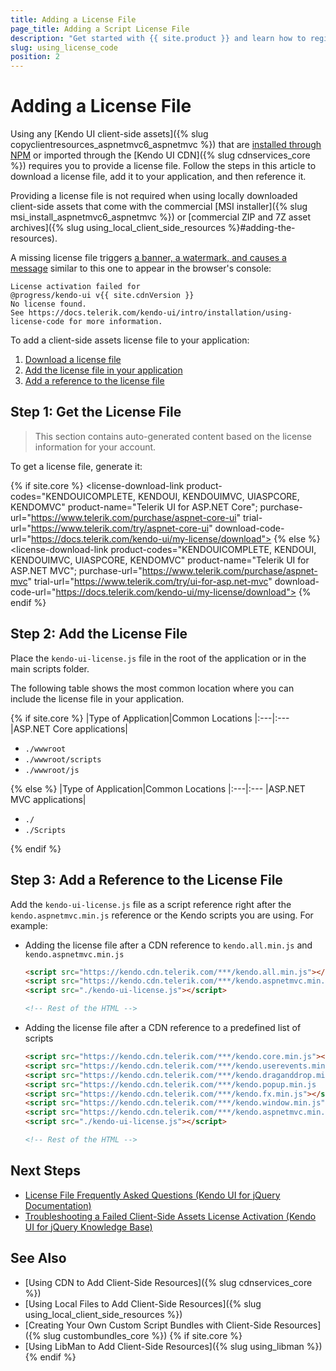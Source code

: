 ```yaml
---
title: Adding a License File
page_title: Adding a Script License File
description: "Get started with {{ site.product }} and learn how to register the script license file required for the client-side scripts from the CDN and NPM distribution."
slug: using_license_code
position: 2
---
```


# Adding a License File

Using any [Kendo UI client-side assets]({% slug copyclientresources_aspnetmvc6_aspnetmvc %}) that are [installed through NPM](https://www.npmjs.com/package/@progress/kendo-ui) or imported through the [Kendo UI CDN]({% slug cdnservices_core %}) requires you to provide a license file. Follow the steps in this article to download a license file, add it to your application, and then reference it.

Providing a license file is not required when using locally downloaded client-side assets that come with the commercial [MSI installer]({% slug msi_install_aspnetmvc6_aspnetmvc %}) or [commercial ZIP and 7Z asset archives]({% slug using_local_client_side_resources %}#adding-the-resources).

A missing license file triggers [a banner, a watermark, and causes a message](https://docs.telerik.com/kendo-ui/knowledge-base/invalid-license) similar to this one to appear in the browser's console:

```console
License activation failed for
@progress/kendo-ui v{{ site.cdnVersion }}
No license found.
See https://docs.telerik.com/kendo-ui/intro/installation/using-license-code for more information.
```

To add a client-side assets license file to your application:

1. [Download a license file](#step-1-get-the-license-file)
2. [Add the license file in your application](#step-2-add-the-license-file)
3. [Add a reference to the license file](#step-3-add-a-reference-to-the-license-file)

## Step 1: Get the License File

> This section contains auto-generated content based on the license information for your account.

To get a license file, generate it:

<link rel="stylesheet" href="https://d3fu8oi3wk1rz4.cloudfront.net/kendo-docs-demos-assets/2.1.2/styles/license-key/styles.css" />
<script src="https://d3fu8oi3wk1rz4.cloudfront.net/kendo-docs-demos-assets/2.1.2/scripts/license-key/index.js"></script>

{% if site.core %}
<license-download-link
product-codes="KENDOUICOMPLETE, KENDOUI, KENDOUIMVC, UIASPCORE, KENDOMVC"
product-name="Telerik UI for ASP.NET Core";
purchase-url="https://www.telerik.com/purchase/aspnet-core-ui"
trial-url="https://www.telerik.com/try/aspnet-core-ui"
download-code-url="https://docs.telerik.com/kendo-ui/my-license/download">
</license-download-link>
{% else %}
<license-download-link
product-codes="KENDOUICOMPLETE, KENDOUI, KENDOUIMVC, UIASPCORE, KENDOMVC"
product-name="Telerik UI for ASP.NET MVC";
purchase-url="https://www.telerik.com/purchase/aspnet-mvc"
trial-url="https://www.telerik.com/try/ui-for-asp.net-mvc"
download-code-url="https://docs.telerik.com/kendo-ui/my-license/download">
</license-download-link>
{% endif %}

## Step 2: Add the License File

Place the `kendo-ui-license.js` file in the root of the application or in the main scripts folder.

The following table shows the most common location where you can include the license file in your application.

{% if site.core %}
|Type of Application|Common Locations
|:---|:---
|ASP.NET Core applications|<ul><li><code>./wwwroot</code></li><li><code>./wwwroot/scripts</code></li><li><code>./wwwroot/js</code></li></ul>
{% else %}
|Type of Application|Common Locations
|:---|:---
|ASP.NET MVC applications|<ul><li><code>./</code></li><li><code>./Scripts</code></li></ul>
{% endif %}

## Step 3: Add a Reference to the License File

Add the `kendo-ui-license.js` file as a script reference right after the `kendo.aspnetmvc.min.js` reference or the Kendo scripts you are using. For example:

* Adding the license file after a CDN reference to `kendo.all.min.js` and `kendo.aspnetmvc.min.js`
    ```html
    <script src="https://kendo.cdn.telerik.com/***/kendo.all.min.js"></script>
    <script src="https://kendo.cdn.telerik.com/***/kendo.aspnetmvc.min.js"></script>
    <script src="./kendo-ui-license.js"></script>

    <!-- Rest of the HTML -->
    ```

* Adding the license file after a CDN reference to a predefined list of scripts
    ```html
    <script src="https://kendo.cdn.telerik.com/***/kendo.core.min.js"></script>
    <script src="https://kendo.cdn.telerik.com/***/kendo.userevents.min.js"></script>
    <script src="https://kendo.cdn.telerik.com/***/kendo.draganddrop.min.js"></script>
    <script src="https://kendo.cdn.telerik.com/***/kendo.popup.min.js	"></script>
    <script src="https://kendo.cdn.telerik.com/***/kendo.fx.min.js"></script>
    <script src="https://kendo.cdn.telerik.com/***/kendo.window.min.js"></script>
    <script src="https://kendo.cdn.telerik.com/***/kendo.aspnetmvc.min.js"></script>
    <script src="./kendo-ui-license.js"></script>

    <!-- Rest of the HTML -->
    ```

## Next Steps

* [License File Frequently Asked Questions (Kendo UI for jQuery Documentation)](https://docs.telerik.com/kendo-ui/intro/installation/license-code-faq)
* [Troubleshooting a Failed Client-Side Assets License Activation (Kendo UI for jQuery Knowledge Base)](https://docs.telerik.com/kendo-ui/knowledge-base/invalid-license)

## See Also

* [Using CDN to Add Client-Side Resources]({% slug cdnservices_core %})
* [Using Local Files to Add Client-Side Resources]({% slug using_local_client_side_resources %})
* [Creating Your Own Custom Script Bundles with Client-Side Resources]({% slug custombundles_core %})
{% if site.core %}
* [Using LibMan to Add Client-Side Resources]({% slug using_libman %})
{% endif %}
